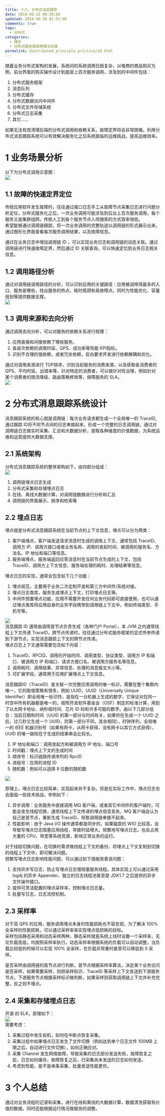 ```yaml
---
title: 十八、分布式消息跟踪
date: 2018-06-15 00:38:00
updated: 2018-06-20 01:51:00
comments: true
tags:
  - 分布式
categories: 
  - 理论
  - 分布式服务框架原理与实践
permalink: distributed_principle_prictice/18.html    
---
```


随着业务分布式架构的发展，系统间的系统调用日趋复杂，以电商的商品购买为例，前台界面的购买操作设计到底层上百次服务调用，涉及到的中间件包括：  
1. 分布式服务框架
2. 消息队列
3. 分布式缓存
4. 分布式数据访问中间件
5. 分布式文件存储系统
6. 分布式日志采集
7. 其它......

如果无法有效清理后端的分布式调用和依赖关系，故障定界将会非常困难。利用分布式消息跟踪系统可以有效解决服务化之后系统面临的运维挑战，提高运维效率。

# 1 业务场景分析

以下为分布式调用示意图：  
![][1]

## 1.1 故障的快速定界定位

传统应用软件发生故障时，往往通过接口日志手工从故障节点采集日志进行问题分析定位，分布式服务化之后，一次业务调用可能涉及到后台上百次服务调用，每个服务又是集群组网，传统人工到各个服务节点人肉搜索的方式效率很低。  
希望能够通过调用链跟踪，将一次业务调用的完整轨迹以调用链的形式展示出来，通过图形化界面查看每次服务调用结果，以及故障信息。  
  
通过在业务日志中增加调用链 ID ，可以实现业务日志和调用链的动态关联。通过调用链进行快速故障定界，然后通过 ID 关联查询，可以快速定位到业务日志相关信息。

## 1.2 调用路径分析

通过对调用链调用路径的分析，可以识别应用的关键路径：应用被调用得最多的入口、服务是哪些，找出服务的热点、耗时瓶颈和易故障点。同时为性能优化、容量规划等提供数据支撑。  
![][2]

## 1.3 调用来源和去向分析

通过调用去向分析，可以对服务的依赖关系进行梳理：  
1. 应用直接和间接依赖了哪些服务。
2. 各层次依赖的调用时延、QPS、成功率等性能 KPI指标。
3. 识别不合理的强依赖，或者冗余依赖，反向要求开发进行依赖解耦和优化。  
  
通过对调用来源进行 TOP排序，识别当前服务的消费来源，以及获取各消费者的 QPS、平均时延、出错率等，针对特定的消费者，可以做针对性治理，例如针对某个消费者的限流降级、路由策略修改等，保障服务的 SLA。  
![][3]

# 2 分布式消息跟踪系统设计

消息跟踪系统的核心就是调用链：每次业务请求都生成一个全局唯一的 TraceID,通过跟踪 ID将不同节点间的日志串接起来，形成一个完整的日志调用链，通过对调用链日志做实时采集、汇总和大数据分析，提取各种维度的价值数据，为系统运维和运营提供大数据支撑。

## 2.1 系统架构

分布式消息跟踪系统的整体架构如下，由四部分组成：  
![][4]

1. 调用链埋点日志生成
2. 分布式采集和存储埋点日志
3. 在线、离线大数据计算，对调用链数据进行分析和汇总
4. 调用链的界面展示、排序和检索等

## 2.2 埋点日志

埋点就是分布式消息跟踪系统在当前节点的上下文信息，埋点可以分为两类：  
1. 客户端埋点，客户端发送请求消息时生成的调用上下文，通常包括 TraceID、调用方 IP、调用方接口或者业务名称、调用的发起时间、被调用的服务名、方法名、IP 地址和端口等信息。
2. 服务端埋点，服务端返回应答消息时在当前节点生成的上下文，包括 TraceID、调用方上下文信息、服务端处理的耗时、处理结果等信息。
  
埋点日志的实现，通常会包含如下几个功能：  
1. 埋点规范，主要用于业务二次定制开发和第三方中间件/系统对接。
2. 埋点日志类库，服务生成埋点上下文，打印埋点日志等。
3. 中间件预置埋点功能，应用不需要开发任何业务代码即可直接使用，也可以通过埋点类库将应用自身的业务字段携带到调用链上下文中，例如终端类型、手机号等。  
  
![][5]  
消息跟踪 ID 通常由调用首节点负责生成（各种门户 Portal），本 JVM 之内通常线程上下文传递 TraceID，跨节点传递时，往往通过分布式服务框架的显式传参传递到下游节点，实现消息跟踪上下文的跨节点传递。  
埋点日志上下文通常需要包含如下内容：  
1. TraceID、RPCID、调用的开始时间、调用类型、协议类型、调用方 IP 和端口、被调用方 IP 和端口、请求方接口名、被调用方服务名等信息。
2. 调用耗时、调用结果、异常信息、处理的消息报文大小等。
3. 可扩展字段，通常用于应用扩展埋点上下文信息。
  
消息跟踪ID（TraceID）是关联一次完整应用调用的唯一标识，需要在整个集群内唯一，它的取值策略有很多，例如 UUID，UUID（Universally Unique Identifier）即全局唯一标识符，是指在一台机器上生成的数字，它保证对在同一时空中所有机器都是唯一的。按照开发软件基金会（OSF）制定的标准计算，用到了以太网卡地址、纳秒级时间、芯片 ID 码和许多可能的数字。由以下几部分组合：当前日期和时间（UUID 的第一部分与时间有关，如果你在生成一个 UUID 之后，过几秒又生成一个 UUID，则第一部分不同，其余相同），时钟序列，全局唯一的 IEEE 机器识别号（如果有网卡，从网卡获得，没有网卡以其它方式获得），UUID 的唯一缺陷在于生成的结果串会比较长。  
  
1. IP 地址和端口：调用发起方和被调用方 IP 地址、端口号
2. 时间戳：埋点上下文的生成时间
3. 顺序号：标识链路传递序列的 RpcID
4. 进程号：应用的进程 ID
5. 随机数：例如可以选择 8 位数的随机数  
  
![][6]  
  
原理上，埋点日志比较简单，实现起来并不复杂。但是在实际工作中，埋点日志也会面临一些技术挑战，举例如下：  
1. 异步调用：业务服务中直接调用 MQ 客户端，或者其它中间件的客户端时，可能会发生线程切换，通常线程上下文传递的埋点信息丢失，MQ 客户端会认为自己是首节点，重新生成 TraceID，导致调用链串接不起来。
2. 性能影响：由于 Java I/O 操作通常都是同步的，如果磁盘的 WIO 比较高，会导致写埋点日志阻塞应用线程，导致时延增大。频繁地写埋点日志，也会占用大量的 CPU、带宽等系统资源，影响正常业务的运行。  
  
对于线程切换问题，在切换时需求做线程上下文的备份，将埋点上下文复制到切换的线程上下文中，即可解决问题。  
频繁写埋点日志影响性能问题，可以通过如下措施改善该问题：  
1. 支持异步写日志，防止写埋点日志慢阻塞服务线程。具体实现上可以通过采用 log4j 的异步 Appender、独立的日志线程池甚至是 JDK1.7 之后提供的异步文件操作接口。
2. 提供可灵活配置的埋点采样率，控制埋点日志量。
3. 批量写日志，日志流控机制。

## 2.3 采样率

对于高 QPS 的应用，服务调用埋点本身的性能损耗也不容忽视，为了解决 100% 全采样的性能损耗，可以通过采样率来实现埋点低损耗的目标。  
采样包括静态采用和动态采样两种，静态采样就是系统上线时设置一个采样率，无论负载高低，均按照采样率执行。动态采样率根据系统的负载可以自动调整，当负载比较低的时候可以实现 100% 全采样，在负载非常重时甚至可以降低到 0 采样。  
  
是否采样由调用链的首节点进行判断，首节点根据采样率算法，决定某个业务访问是否采样，如果需要采样，则把采样标识、TraceID 等采样上下文发送到下游服务节点，下游服务节点根据采样标识做判断，如果采样则获取调用链上下文并补充完整，反之则不埋点。

## 2.4 采集和存储埋点日志

开源 的 ELK，原理如下：  
![][7]  
需要考虑：  
1. 采集过程中发生宕机，如何在中断点恢复采集。
2. 采集过程中如果埋点日志发生了文件切换（例如达到单个日志文件 100MB 上限之后，自动进行文件切换），如何正确应对。
3. 采集 Channel 发生网络故障，导致采集的日志部分发送失败，故障恢复之前，日志如何缓存，故障恢复之后，已采集尚未发送的日志如何发送。
4. 考虑到性能，是不是单条采集、批量发送性能更优。

# 3 个人总结

通过对业务流程的记录和采集，进行在线和离线的大数据计算，数据清洗获取有价值的数据。同时还能根据运行情况做服务的调整。

[1]:http://leran2deeplearnjavawebtech.oss-cn-beijing.aliyuncs.com/learn/distributed_principle_prictice/18_1.png
[2]:http://leran2deeplearnjavawebtech.oss-cn-beijing.aliyuncs.com/learn/distributed_principle_prictice/18_2.png
[3]:http://leran2deeplearnjavawebtech.oss-cn-beijing.aliyuncs.com/learn/distributed_principle_prictice/18_3.png
[4]:http://leran2deeplearnjavawebtech.oss-cn-beijing.aliyuncs.com/learn/distributed_principle_prictice/18_4.png
[5]:http://leran2deeplearnjavawebtech.oss-cn-beijing.aliyuncs.com/learn/distributed_principle_prictice/18_5.png
[6]:http://leran2deeplearnjavawebtech.oss-cn-beijing.aliyuncs.com/learn/distributed_principle_prictice/18_6.png
[7]:http://leran2deeplearnjavawebtech.oss-cn-beijing.aliyuncs.com/learn/distributed_principle_prictice/18_7.png